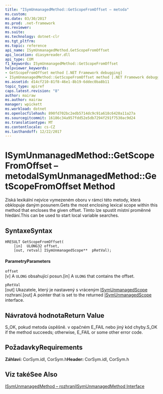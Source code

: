 ```yaml
---
title: "ISymUnmanagedMethod::GetScopeFromOffset – metoda"
ms.custom: 
ms.date: 03/30/2017
ms.prod: .net-framework
ms.reviewer: 
ms.suite: 
ms.technology: dotnet-clr
ms.tgt_pltfrm: 
ms.topic: reference
api_name: ISymUnmanagedMethod.GetScopeFromOffset
api_location: diasymreader.dll
api_type: COM
f1_keywords: ISymUnmanagedMethod::GetScopeFromOffset
helpviewer_keywords:
- GetScopeFromOffset method [.NET Framework debugging]
- ISymUnmanagedMethod::GetScopeFromOffset method [.NET Framework debugging]
ms.assetid: d14cf210-81f8-46e1-8b19-6ddec0ba8b11
topic_type: apiref
caps.latest.revision: "8"
author: mairaw
ms.author: mairaw
manager: wpickett
ms.workload: dotnet
ms.openlocfilehash: 890fd702bc2edb5714dc9c91a618c6420a11a27a
ms.sourcegitcommit: 16186c34a957fdd52e5db7294f291f7530ac9d24
ms.translationtype: MT
ms.contentlocale: cs-CZ
ms.lasthandoff: 12/22/2017
---
```

# <a name="isymunmanagedmethodgetscopefromoffset-method"></a><span data-ttu-id="6e1b7-102">ISymUnmanagedMethod::GetScopeFromOffset – metoda</span><span class="sxs-lookup"><span data-stu-id="6e1b7-102">ISymUnmanagedMethod::GetScopeFromOffset Method</span></span>
<span data-ttu-id="6e1b7-103">Získá lexikální nejvíce vymezeném oboru v rámci této metody, která obklopuje daným posunem.</span><span class="sxs-lookup"><span data-stu-id="6e1b7-103">Gets the most enclosing lexical scope within this method that encloses the given offset.</span></span> <span data-ttu-id="6e1b7-104">Tímto lze spustit místní proměnné hledání.</span><span class="sxs-lookup"><span data-stu-id="6e1b7-104">This can be used to start local variable searches.</span></span>  
  
## <a name="syntax"></a><span data-ttu-id="6e1b7-105">Syntaxe</span><span class="sxs-lookup"><span data-stu-id="6e1b7-105">Syntax</span></span>  
  
```  
HRESULT GetScopeFromOffset(  
    [in]  ULONG32 offset,  
    [out, retval] ISymUnmanagedScope**  pRetVal);  
```  
  
#### <a name="parameters"></a><span data-ttu-id="6e1b7-106">Parametry</span><span class="sxs-lookup"><span data-stu-id="6e1b7-106">Parameters</span></span>  
 `offset`  
 <span data-ttu-id="6e1b7-107">[v] A `ULONG` obsahující posun.</span><span class="sxs-lookup"><span data-stu-id="6e1b7-107">[in] A `ULONG` that contains the offset.</span></span>  
  
 `pRetVal`  
 <span data-ttu-id="6e1b7-108">[out] Ukazatele, který je nastavený s vráceným [ISymUnmanagedScope](../../../../docs/framework/unmanaged-api/diagnostics/isymunmanagedscope-interface.md) rozhraní.</span><span class="sxs-lookup"><span data-stu-id="6e1b7-108">[out] A pointer that is set to the returned [ISymUnmanagedScope](../../../../docs/framework/unmanaged-api/diagnostics/isymunmanagedscope-interface.md) interface.</span></span>  
  
## <a name="return-value"></a><span data-ttu-id="6e1b7-109">Návratová hodnota</span><span class="sxs-lookup"><span data-stu-id="6e1b7-109">Return Value</span></span>  
 <span data-ttu-id="6e1b7-110">S_OK, pokud metoda úspěšně. v opačném E_FAIL nebo jiný kód chyby.</span><span class="sxs-lookup"><span data-stu-id="6e1b7-110">S_OK if the method succeeds; otherwise, E_FAIL or some other error code.</span></span>  
  
## <a name="requirements"></a><span data-ttu-id="6e1b7-111">Požadavky</span><span class="sxs-lookup"><span data-stu-id="6e1b7-111">Requirements</span></span>  
 <span data-ttu-id="6e1b7-112">**Záhlaví:** CorSym.idl, CorSym.h</span><span class="sxs-lookup"><span data-stu-id="6e1b7-112">**Header:** CorSym.idl, CorSym.h</span></span>  
  
## <a name="see-also"></a><span data-ttu-id="6e1b7-113">Viz také</span><span class="sxs-lookup"><span data-stu-id="6e1b7-113">See Also</span></span>  
 [<span data-ttu-id="6e1b7-114">ISymUnmanagedMethod – rozhraní</span><span class="sxs-lookup"><span data-stu-id="6e1b7-114">ISymUnmanagedMethod Interface</span></span>](../../../../docs/framework/unmanaged-api/diagnostics/isymunmanagedmethod-interface.md)
